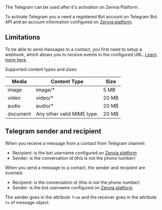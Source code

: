 The Telegram can be used after it's activation on Zenvia Platform.

To activate Telegram you a need a registered Bot account on Telegram Bot API and an account information configured on [Zenvia platform](https://app.zenvia.com/home/credentials/telegram/list).


## Limitations

To be able to send messages to a contact, you first need to setup a webhook, which allows you to receive events in the configured URL. [Learn more here](#tag/Webhooks).

Supported content types and sizes:

| Media | Content Type | Size |
|---|---|---|
| image | image/* | 5&nbsp;MB |
| video | video/* | 20&nbsp;MB |
| audio | audio/* | 20&nbsp;MB |
| document | Any other valid MIME type. | 20&nbsp;MB |


## Telegram sender and recipient

When you receive a message from a contact from Telegram channel:

* Recipient: is the bot username configured on [Zenvia platform](https://app.zenvia.com/home/credentials/telegram/list)
* Sender: is the conversation id (this is not the phone number)

When you send a message to a contact, the sender and recipient are inverted:

* Recipient: is the conversation id (this is not the phone number)
* Sender: is the bot username configured on [Zenvia platform](https://app.zenvia.com/home/credentials/telegram/list)

The sender goes in the attribute `from` and the receiver goes in the attribute `to` of message object.
